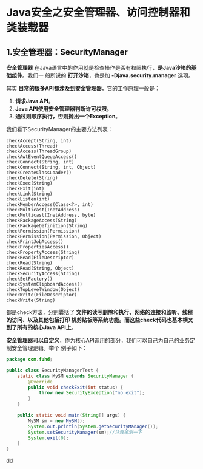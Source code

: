 Java安全之安全管理器、访问控制器和类装载器
================================================================================
## 1.安全管理器：SecurityManager
**安全管理器** 在Java语言中的作用就是检查操作是否有权限执行，**是Java沙箱的基础组件**。我们一
般所说的 **打开沙箱**，也是加 **-Djava.security.manager** 选项。

其实 **日常的很多API都涉及到安全管理器**，它的工作原理一般是：
1. **请求Java API**。
2. **Java API使用安全管理器判断许可权限**。
3. **通过则顺序执行，否则抛出一个Exception**。

我们看下SecurityManager的主要方法列表：
```
checkAccept(String, int)
checkAccess(Thread)
checkAccess(ThreadGroup)
checkAwtEventQueueAccess()
checkConnect(String, int)
checkConnect(String, int, Object)
checkCreateClassLoader()
checkDelete(String)
checkExec(String)
checkExit(int)
checkLink(String)
checkListen(int)
checkMemberAccess(Class<?>, int)
checkMulticast(InetAddress)
checkMulticast(InetAddress, byte)
checkPackageAccess(String)
checkPackageDefinition(String)
checkPermission(Permission)
checkPermission(Permission, Object)
checkPrintJobAccess()
checkPropertiesAccess()
checkPropertyAccess(String)
checkRead(FileDescriptor)
checkRead(String)
checkRead(String, Object)
checkSecurityAccess(String)
checkSetFactory()
checkSystemClipboardAccess()
checkTopLevelWindow(Object)
checkWrite(FileDescriptor)
checkWrite(String)
```
都是check方法，分别囊括了 **文件的读写删除和执行、网络的连接和监听、线程的访问、以及其他包括打印
机剪贴板等系统功能。而这些check代码也基本横叉到了所有的核心Java API上**。

**安全管理器可以自定义**，作为核心API调用的部分，我们可以自己为自己的业务定制安全管理逻辑。举个
例子如下：
```java
package com.fuhd;

public class SecurityManagerTest {
    static class MySM extends SecurityManager {
        @Override
        public void checkExit(int status) {
            throw new SecurityException("no exit");
        }
    }

    public static void main(String[] args) {
        MySM sm = new MySM();
        System.out.println(System.getSecurityManager());
        System.setSecurityManager(sm);//注释掉测一下
        System.exit(0);
    }
}
```



































dd
